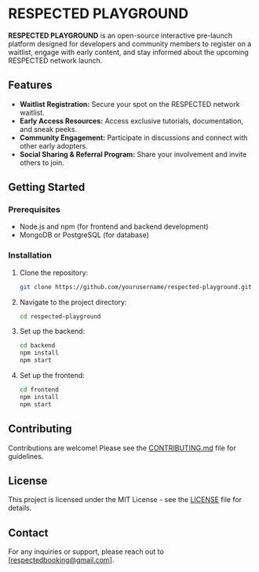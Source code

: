 # RESPECTED PLAYGROUND

**RESPECTED PLAYGROUND** is an open-source interactive pre-launch platform designed for developers and community members to register on a waitlist, engage with early content, and stay informed about the upcoming RESPECTED network launch.

## Features

- **Waitlist Registration:** Secure your spot on the RESPECTED network waitlist.
- **Early Access Resources:** Access exclusive tutorials, documentation, and sneak peeks.
- **Community Engagement:** Participate in discussions and connect with other early adopters.
- **Social Sharing & Referral Program:** Share your involvement and invite others to join.

## Getting Started

### Prerequisites
- Node.js and npm (for frontend and backend development)
- MongoDB or PostgreSQL (for database)

### Installation

1. Clone the repository:
   ```bash
   git clone https://github.com/yourusername/respected-playground.git
   ```

2. Navigate to the project directory:
   ```bash
   cd respected-playground
   ```

3. Set up the backend:
   ```bash
   cd backend
   npm install
   npm start
   ```

4. Set up the frontend:
   ```bash
   cd frontend
   npm install
   npm start
   ```

## Contributing

Contributions are welcome! Please see the [CONTRIBUTING.md](CONTRIBUTING.md) file for guidelines.

## License

This project is licensed under the MIT License - see the [LICENSE](LICENSE) file for details.

## Contact

For any inquiries or support, please reach out to [respectedbooking@gmail.com].

